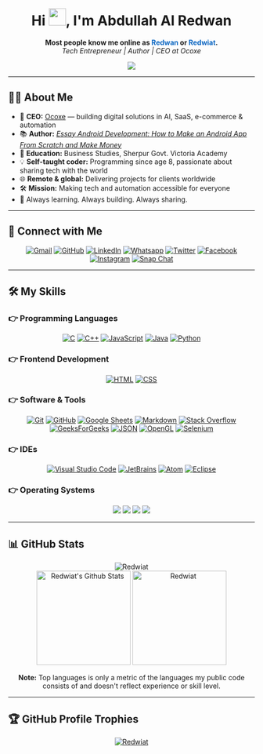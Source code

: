 <h1 align="center">Hi <img src="https://media.giphy.com/media/hvRJCLFzcasrR4ia7z/giphy.gif" width="35">, I'm Abdullah Al Redwan</h1>

<p align="center">
  <b>Most people know me online as <span style="color:#0A66C2;">Redwan</span> or <span style="color:#0A66C2;">Redwiat</span>.</b><br>
  <i>Tech Entrepreneur | Author | CEO at Ocoxe</i>
</p>

<p align="center">
  <a href="https://github.com/DenverCoder1/readme-typing-svg">
    <img src="https://readme-typing-svg.herokuapp.com?lines=Founder+%26+CEO+of+Ocoxe+LLC;Tech+Entrepreneur+and+Author;SaaS+%7C+Web+%7C+Automation+Developer;Business+Student+%7C+Self-taught+Coder;Making+Tech+Simple+for+Everyone;Helping+Businesses+Grow+Online;Always+Learning+New+Things&center=true&width=500&height=50">
  </a>
</p>

---

## 🧑‍💼 About Me

- 🚀 **CEO:** [Ocoxe](https://ocoxe.com) — building digital solutions in AI, SaaS, e-commerce & automation  
- 📚 **Author:** [_Essay Android Development: How to Make an Android App From Scratch and Make Money_](https://www.amazon.com/dp/B09CR8WS28)  
- 🏫 **Education:** Business Studies, Sherpur Govt. Victoria Academy  
- 💡 **Self-taught coder:** Programming since age 8, passionate about sharing tech with the world  
- 🌐 **Remote & global:** Delivering projects for clients worldwide  
- 🛠️ **Mission:** Making tech and automation accessible for everyone  
- 🌱 Always learning. Always building. Always sharing.

---

## 🔗 Connect with Me

<p align="center">
	<a href="mailto:redwiats@gmail.com"><img src="https://img.shields.io/badge/gmail-%23EA4335.svg?style=plastic&logo=gmail&logoColor=white" alt="Gmail"/></a>
	<a href="https://github.com/Redwiat"><img src="https://img.shields.io/badge/github-%23181717.svg?style=plastic&logo=github&logoColor=white" alt="GitHub"/></a>
	<a href="https://www.linkedin.com/in/redwiat/"><img src="https://img.shields.io/badge/linkedin-%230077B5.svg?style=for-the-badge&logo=linkedin&logoColor=white" alt="LinkedIn"/></a>
	<a href="https://wa.me/+8801733985286"><img src="https://img.shields.io/badge/whatsapp-%2325D366.svg?style=plastic&logo=whatsapp&logoColor=white" alt="Whatsapp"/></a>
	<a href="https://twitter.com/redwiat"><img src="https://img.shields.io/badge/twitter-%230A66C2.svg?style=plastic&logo=twitter&logoColor=white" alt="Twitter"/></a>
	<a href="https://www.facebook.com/Redwiat"><img src="https://img.shields.io/badge/facebook-%231877F2.svg?style=plastic&logo=facebook&logoColor=white" alt="Facebook"/></a>
	<a href="https://www.instagram.com/redwiat/"><img src="https://img.shields.io/badge/instagram-%23E4405F.svg?style=plastic&logo=instagram&logoColor=white" alt="Instagram"/></a>
	<a href="https://msng.link/o/?Redwiat=sc"><img src="https://img.shields.io/badge/snapchat-%23FFFC00.svg?style=plastic&logo=snapchat&logoColor=black" alt="Snap Chat"/></a>
</p>

---

## 🛠️ My Skills

### 👉 Programming Languages

<p align="center"> 
  <a href="https://www.cprogramming.com/" target="_blank"><img alt="C" src="https://img.shields.io/badge/C%20-%232370ED.svg?style=plastic&logo=c&logoColor=white"></a>
  <a href="https://www.w3schools.com/cpp/" target="_blank"><img alt="C++" src="https://img.shields.io/badge/C++%20-%2300599C.svg?style=plastic&logo=c%2B%2B&logoColor=white"></a>
  <a href="https://developer.mozilla.org/en-US/docs/Web/JavaScript" target="_blank"><img alt="JavaScript" src="https://img.shields.io/badge/JavaScript%20-%23F7DF1E.svg?style=plastic&logo=javascript&logoColor=black"></a>
  <a href="https://www.java.com" target="_blank"><img alt="Java" src="https://img.shields.io/badge/Java-%23007396.svg?style=plastic&logo=java&logoColor=white"></a>
  <a href="https://www.python.org" target="_blank"><img alt="Python" src="https://img.shields.io/badge/Python%20-%2314354C.svg?style=plastic&logo=python&logoColor=white"></a>
</p>

### 👉 Frontend Development

<p align="center"> 
  <a href="https://www.w3.org/html/" target="_blank"><img alt="HTML" src="https://img.shields.io/badge/HTML5%20-%23E34F26.svg?style=plastic&logo=html5&logoColor=white"></a>
  <a href="https://www.w3schools.com/css/" target="_blank"><img alt="CSS" src="https://img.shields.io/badge/CSS%20-%231572B6.svg?style=plastic&logo=css3&logoColor=white"></a>
</p>

### 👉 Software & Tools

<p align="center">
  <a href="#"><img alt="Git" src="https://img.shields.io/badge/Git%20-%23F05033.svg?style=plastic&logo=git&logoColor=white"></a>
  <a href="#"><img alt="GitHub" src="https://img.shields.io/badge/github-%23181717.svg?style=plastic&logo=github&logoColor=white"></a>
  <a href="#"><img alt="Google Sheets" src="https://img.shields.io/badge/Google%20Sheets%20-%2334A853.svg?style=plastic&logo=google%20sheets&logoColor=white"></a>
  <a href="#"><img alt="Markdown" src="https://img.shields.io/badge/Markdown-000000?style=plastic&logo=markdown&logoColor=white"></a>
  <a href="#"><img alt="Stack Overflow" src="https://img.shields.io/badge/-Stack%20Overflow-FE7A16?style=plastic&logo=stack-overflow&logoColor=white"></a>
  <a href="#"><img alt="GeeksForGeeks" src="https://img.shields.io/badge/geeksforgeeks-%230F9D58.svg?style=plastic&logo=geeksforgeeks&logoColor=white"></a>
  <a href="#"><img alt="JSON" src="https://img.shields.io/badge/json-%23000000.svg?style=plastic&logo=json&logoColor=white"></a>
  <a href="#"><img alt="OpenGL" src="https://img.shields.io/badge/opengl-%235586A4.svg?style=plastic&logo=opengl&logoColor=white"></a>
  <a href="#"><img alt="Selenium" src="https://img.shields.io/badge/selenium-%2343B02A.svg?&style=plastic&logo=selenium&logoColor=white"></a>
</p>

### 👉 IDEs

<p align="center">
  <a href="#"><img alt="Visual Studio Code" src="https://img.shields.io/badge/Visual%20Studio%20Code-0078d7.svg?style=plastic&logo=visual-studio-code&logoColor=white"></a>
  <a href="#"><img alt="JetBrains" src="https://img.shields.io/badge/jetbrains-%23000000.svg?style=plastic&logo=jetbrains&logoColor=white"></a>
  <a href="#"><img alt="Atom" src="https://img.shields.io/badge/atom-%2366595C.svg?&style=plastic&logo=atom&logoColor=white"></a>
  <a href="#"><img alt="Eclipse" src="https://img.shields.io/badge/eclipse%20ide-%232C2255.svg?&style=plastic&logo=eclipse%20ide&logoColor=white"></a>
</p>

### 👉 Operating Systems

<p align="center">
  <a href="#"><img src="https://img.shields.io/badge/Linux-FCC624?style=plastic&logo=linux&logoColor=black"></a>
  <a href="#"><img src="https://img.shields.io/badge/Ubuntu-E95420?style=plastic&logo=ubuntu&logoColor=white"></a>
  <a href="#"><img src="https://img.shields.io/badge/Windows-0078D6?style=plastic&logo=windows&logoColor=white"></a>
  <a href="#"><img src="https://img.shields.io/badge/pop!_os-%2348B9C7.svg?style=plastic&&logo=pop!_os&logoColor=white"></a>
</p>

---

## 📊 GitHub Stats

<p align="center">
  <img src="https://github-readme-streak-stats.herokuapp.com/?user=Redwiat&theme=algolia" alt="Redwiat" />
  <br>
  <img alt="Redwiat's Github Stats" src="https://github-readme-stats.vercel.app/api?username=Redwiat&show_icons=true&count_private=true&theme=algolia" height="192px"/>
  <img src="https://github-readme-stats.vercel.app/api/top-langs?username=Redwiat&langs_count=10&show_icons=true&locale=en&layout=compact&theme=algolia" alt="Redwiat" height="192px"/>
</p>
<p align="center"><b>Note:</b> Top languages is only a metric of the languages my public code consists of and doesn't reflect experience or skill level.</p>

---

## 🏆 GitHub Profile Trophies

<p align="center">
  <a href="https://github.com/ryo-ma/github-profile-trophy">
    <img src="https://github-profile-trophy.vercel.app/?username=Redwiat&layout=compact&theme=algolia" alt="Redwiat" />
  </a>
</p>

